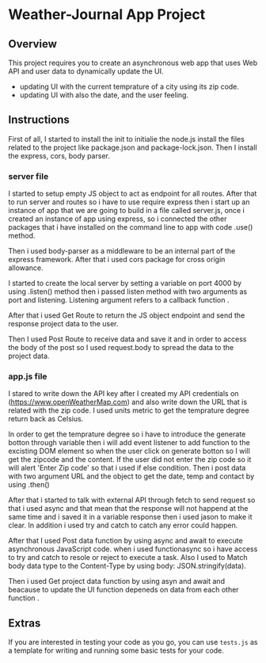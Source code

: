 # Weather-Journal App Project

## Overview
This project requires you to create an asynchronous web app that uses Web API and user data to dynamically update the UI.
- updating UI with the current temprature of a city using its zip code.
- updating UI with also the date, and the user feeling.

## Instructions
First of all, I started to install the init to initialie  the node.js install the files related to the project like package.json and package-lock.json. Then I install the express, cors, body parser.

### server file
I started to setup empty JS object to act as endpoint for all routes. After that to run server and routes so i have to use require express then i start up an instance of app that we are going to build in a file called server.js, once i created an instance of app using express, so i connected the other packages that i have installed on the command line to app with code .use() method.

Then i used body-parser as a middleware to be an internal part of the express framework. After that i used cors package for cross origin allowance.

I started to create the local server by setting a variable on port 4000 by using .listen() method then i passed listen method with two arguments as port and listening. Listening argument refers to a callback function .

After that i used Get Route to return the JS object endpoint and send the response project data to the user.

Then I used Post Route to receive data and save it and in order to access the body of the post so I used request.body to spread the data to the project data.

### app.js file

I stared to write down the API key after I created my API credentials on (https://www.openWeatherMap.com) and also write down the URL that is related with the zip code. I used units metric to get the temprature degree return back as Celsius.

In order to get the temprature degree so i have to introduce the generate botton through variable then i will add event listener to add function to the excisting DOM element so when the user click on generate botton so I will get the zipcode and the content. If the user did not enter the zip code so it will alert 'Enter Zip code' so that i used if else condition. Then i post data with two argument URL and the object to get the date, temp and contact by using .then()
 
After that i started to talk with external API through fetch to send request so that i used async and that mean that the response will not happend at the same time and i saved it in a variable response then i used jason to make it clear. In addition i used try and catch to catch any error could happen.

After that I used Post data function by using async and await to execute asynchronous JavaScript code. when i used functionasync so i have access to try and catch to resole or reject to execute a task. Also I used to Match body data type to the Content-Type by using body: JSON.stringify(data).

Then i used Get project data function by using asyn and await and beacause to update the UI function depeneds on data from each other function .

## Extras
If you are interested in testing your code as you go, you can use `tests.js` as a template for writing and running some basic tests for your code.
